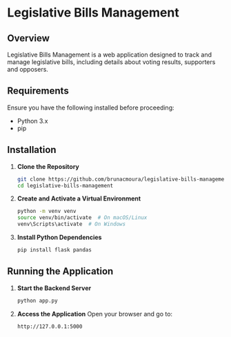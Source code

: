 # Legislative Bills Management

## Overview
Legislative Bills Management is a web application designed to track and manage legislative bills, including details about voting results, supporters and opposers.

## Requirements
Ensure you have the following installed before proceeding:
- Python 3.x
- pip

## Installation

1. **Clone the Repository**
   ```sh
   git clone https://github.com/brunacmoura/legislative-bills-management.git
   cd legislative-bills-management
   ```

2. **Create and Activate a Virtual Environment**
   ```sh
   python -m venv venv
   source venv/bin/activate  # On macOS/Linux
   venv\Scripts\activate  # On Windows
   ```

3. **Install Python Dependencies**
   ```sh
   pip install flask pandas
   ```

## Running the Application

1. **Start the Backend Server**
   ```sh
   python app.py
   ```

2. **Access the Application**
   Open your browser and go to:
   ```
   http://127.0.0.1:5000
   ```
